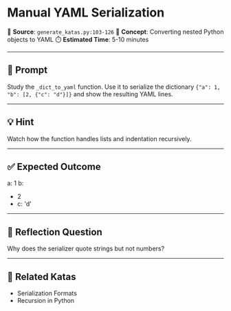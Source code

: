 # Manual YAML Serialization

📂 **Source**: `generate_katas.py:103-126`
🧠 **Concept**: Converting nested Python objects to YAML
⏱️ **Estimated Time**: 5-10 minutes

---

## 🧪 Prompt

Study the `_dict_to_yaml` function. Use it to serialize the dictionary
`{"a": 1, "b": [2, {"c": "d"}]}` and show the resulting YAML lines.

---

## 💡 Hint

Watch how the function handles lists and indentation recursively.

---

## ✅ Expected Outcome

a: 1
b:
  - 2
  -
    c: 'd'

---

## 🤔 Reflection Question

Why does the serializer quote strings but not numbers?

---

## 🥋 Related Katas

- Serialization Formats
- Recursion in Python
